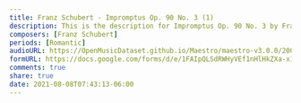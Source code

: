 ```yaml
---
title: Franz Schubert - Impromptus Op. 90 No. 3 (1)
description: This is the description for Impromptus Op. 90 No. 3 by Franz Schubert
composers: [Franz Schubert]
periods: [Romantic]
audioURL: https://OpenMusicDataset.github.io/Maestro/maestro-v3.0.0/2004/MIDI-Unprocessed_SMF_17_R1_2004_01-03_ORIG_MID--AUDIO_17_R1_2004_02_Track02_wav--1.midi
formURL: https://docs.google.com/forms/d/e/1FAIpQLSdRWHyVEf1nHlHkZXa-x1wT_2ptZUhWlRywLahYCjNbqVVR_Q/viewform
comments: true
share: true
date: 2021-08-08T07:43:13-06:00
---
```

